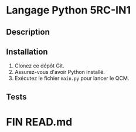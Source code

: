 #  Langage Python 5RC-IN1

## Description



## Installation

1. Clonez ce dépôt Git.
2. Assurez-vous d'avoir Python installé.
3. Exécutez le fichier `main.py` pour lancer le QCM.

## Tests


#  FIN READ.md